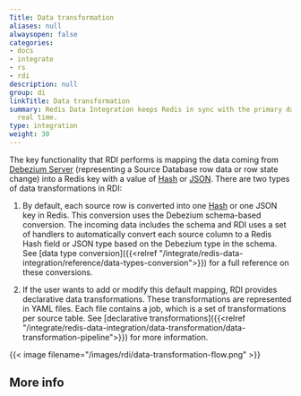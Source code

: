 ```yaml
---
Title: Data transformation
aliases: null
alwaysopen: false
categories:
- docs
- integrate
- rs
- rdi
description: null
group: di
linkTitle: Data transformation
summary: Redis Data Integration keeps Redis in sync with the primary database in near
  real time.
type: integration
weight: 30
---
```


The key functionality that RDI performs is mapping the data coming from [Debezium Server](https://debezium.io/documentation/reference/stable/operations/debezium-server.html) (representing a Source Database row data or row state change) into a Redis key with a value of [Hash](https://redis.io/docs/data-types/hashes/) or [JSON](https://redis.io/docs/stack/json/).
There are two types of data transformations in RDI:

1. By default, each source row is converted into one [Hash](https://redis.io/docs/data-types/hashes/) or one JSON key in Redis.
  This conversion uses the Debezium schema-based conversion. The incoming data includes the schema and RDI uses a set of handlers to automatically convert each source column to a Redis Hash field or JSON type based on the Debezium type in the schema. See [data type conversion]({{<relref "/integrate/redis-data-integration/reference/data-types-conversion">}}) for a full reference on these conversions.

1. If the user wants to add or modify this default mapping, RDI provides declarative data transformations. These transformations are represented in YAML files. Each file contains a job, which is a set of transformations per source table. See [declarative transformations]({{<relref "/integrate/redis-data-integration/data-transformation/data-transformation-pipeline">}}) for more information.

{{< image filename="/images/rdi/data-transformation-flow.png" >}}

## More info

